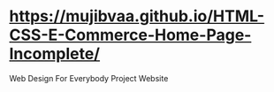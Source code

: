 #  https://mujibvaa.github.io/HTML-CSS-E-Commerce-Home-Page-Incomplete/
Web Design For Everybody Project Website
